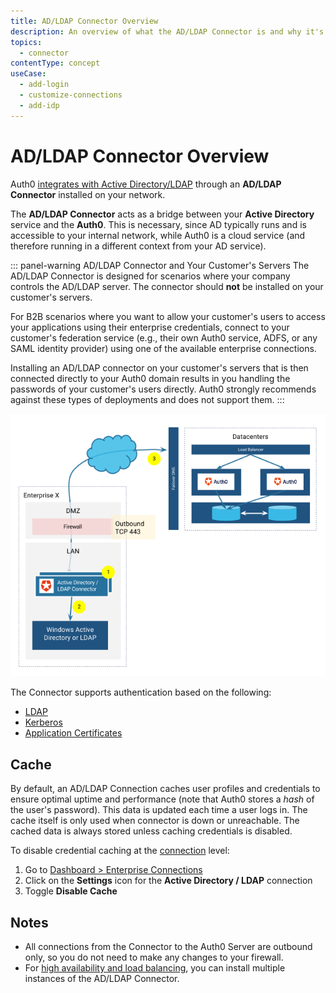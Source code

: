```yaml
---
title: AD/LDAP Connector Overview
description: An overview of what the AD/LDAP Connector is and why it's necessary.
topics:
  - connector
contentType: concept
useCase:
  - add-login
  - customize-connections
  - add-idp
---
```


# AD/LDAP Connector Overview

Auth0 [integrates with Active Directory/LDAP](/connections/enterprise/active-directory) through an **AD/LDAP Connector** installed on your network.

The **AD/LDAP Connector** acts as a bridge between your **Active Directory** service and the **Auth0**. This is necessary, since AD typically runs and is accessible to your internal network, while Auth0 is a cloud service (and therefore running in a different context from your AD service).

::: panel-warning AD/LDAP Connector and Your Customer's Servers
The AD/LDAP Connector is designed for scenarios where your company controls the AD/LDAP server. The connector should **not** be installed on your customer's servers.

For B2B scenarios where you want to allow your customer's users to access your applications using their enterprise credentials, connect to your customer's federation service (e.g., their own Auth0 service, ADFS, or any SAML identity provider) using one of the available enterprise connections.

Installing an AD/LDAP connector on your customer's servers that is then connected directly to your Auth0 domain results in you handling the passwords of your customer's users directly. Auth0 strongly recommends against these types of deployments and does not support them.
:::

![](/media/articles/connector/ad-data-flow.png)

The Connector supports authentication based on the following:

* [LDAP](/protocols/ldap)
* [Kerberos](/connector/kerberos)
* [Application Certificates](/connector/application-certificates)

## Cache

By default, an AD/LDAP Connection caches user profiles and credentials to ensure optimal uptime and performance (note that Auth0 stores a *hash* of the user's password). This data is updated each time a user logs in. The cache itself is only used when connector is down or unreachable. The cached data is always stored unless caching credentials is disabled.

To disable credential caching at the [connection](/identityproviders) level:
1. Go to [Dashboard > Enterprise Connections](${manage_url}/#/connections/enterprise)
2. Click on the **Settings** icon for the **Active Directory / LDAP** connection
3. Toggle **Disable Cache**

## Notes

* All connections from the Connector to the Auth0 Server are outbound only, so you do not need to make any changes to your firewall.
* For [high availability and load balancing](/connector/high-availability), you can install multiple instances of the AD/LDAP Connector.
